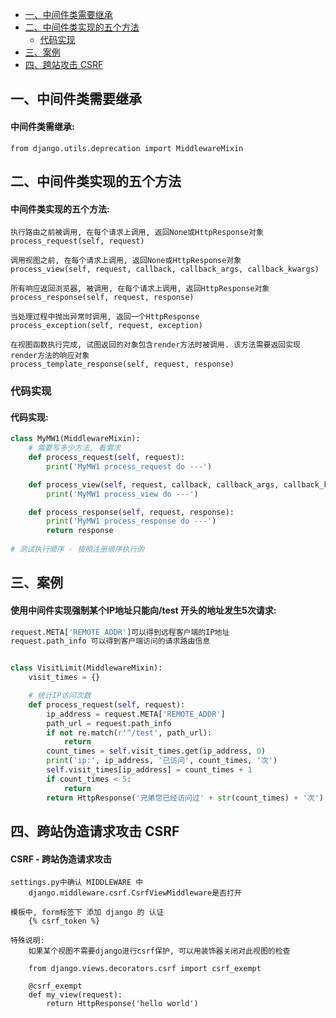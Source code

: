 - [一、中间件类需要继承](#一)
- [二、中间件类实现的五个方法](#二)
  - [代码实现](#2.1)
- [三、案例](#三)
- [四、跨站攻击 CSRF](#四)


<h2 id="一">一、中间件类需要继承</h2>

#### 中间件类需继承:
``` 
from django.utils.deprecation import MiddlewareMixin
```

<h2 id="一">二、中间件类实现的五个方法</h2>

#### 中间件类实现的五个方法:
```
执行路由之前被调用, 在每个请求上调用, 返回None或HttpResponse对象
process_request(self, request)

调用视图之前, 在每个请求上调用, 返回None或HttpResponse对象
process_view(self, request, callback, callback_args, callback_kwargs)

所有响应返回浏览器, 被调用, 在每个请求上调用, 返回HttpResponse对象
process_response(self, request, response)

当处理过程中抛出异常时调用, 返回一个HttpResponse
process_exception(self, request, exception)

在视图函数执行完成, 试图返回的对象包含render方法时被调用. 该方法需要返回实现render方法的响应对象
process_template_response(self, request, response)
```

<h3 id="2.1">代码实现</h3>

#### 代码实现:
``` py
class MyMW1(MiddlewareMixin):
    # 需要写多少方法, 看需求
    def process_request(self, request):
        print('MyMW1 process_request do ---')

    def process_view(self, request, callback, callback_args, callback_kwargs):
        print('MyMW1 process_view do ---')

    def process_response(self, request, response):
        print('MyMW1 process_response do ---')
        return response
        
# 测试执行顺序 - 按照注册顺序执行的
```

<h2 id="三">三、案例</h2>

#### 使用中间件实现强制某个IP地址只能向/test 开头的地址发生5次请求:
``` py
request.META['REMOTE_ADDR']可以得到远程客户端的IP地址
request.path_info 可以得到客户端访问的请求路由信息


class VisitLimit(MiddlewareMixin):
    visit_times = {}

    # 统计IP访问次数
    def process_request(self, request):
        ip_address = request.META['REMOTE_ADDR']
        path_url = request.path_info
        if not re.match(r'^/test', path_url):
            return
        count_times = self.visit_times.get(ip_address, 0)
        print('ip:', ip_address, '已访问', count_times, '次')
        self.visit_times[ip_address] = count_times + 1
        if count_times < 5:
            return
        return HttpResponse('兄弟您已经访问过' + str(count_times) + '次')
```

<h2 id="四">四、跨站伪造请求攻击 CSRF</h2>

#### CSRF - 跨站伪造请求攻击
```
settings.py中确认 MIDDLEWARE 中 
	django.middleware.csrf.CsrfViewMiddleware是否打开
	
模板中, form标签下 添加 django 的 认证 
	{% csrf_token %}

特殊说明:
	如果某个视图不需要django进行csrf保护, 可以用装饰器关闭对此视图的检查
	
	from django.views.decorators.csrf import csrf_exempt
	
	@csrf_exempt
	def my_view(request):
		return HttpResponse('hello world')
```
